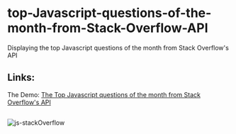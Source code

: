 # top-Javascript-questions-of-the-month-from-Stack-Overflow-API
Displaying the top Javascript questions of the month from Stack Overflow's API

## Links:
The Demo: [The Top Javascript questions of the month from Stack Overflow's API](https://adam-books.github.io/top-Javascript-questions-of-the-month-from-Stack-Overflow-API/)

##

![js-stackOverflow](https://user-images.githubusercontent.com/66003360/134967249-7a573e45-59ba-4561-adf2-de45598bd656.png)
